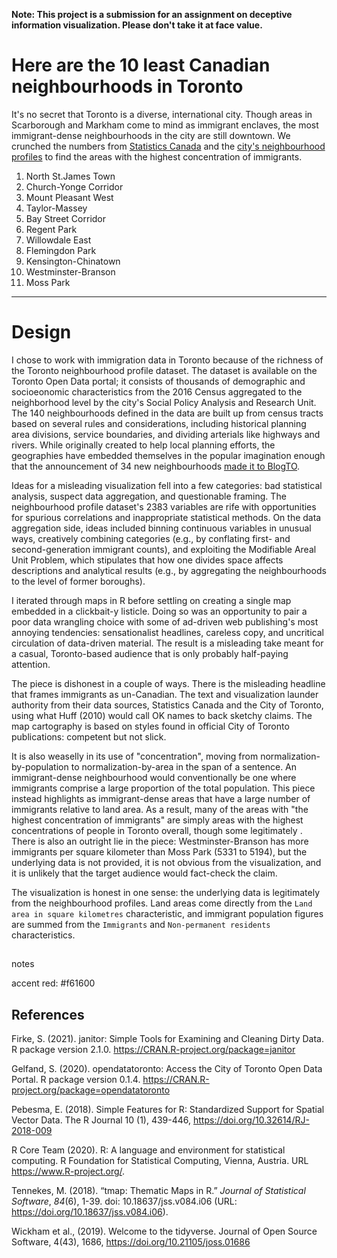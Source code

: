 **Note: This project is a submission for an assignment on deceptive information visualization. Please don't take it at face value.**

# Here are the 10 least Canadian neighbourhoods in Toronto

It's no secret that Toronto is a diverse, international city. Though areas in Scarborough and Markham come to mind as immigrant enclaves, the most immigrant-dense neighbourhoods in the city are still downtown. We crunched the numbers from [Statistics Canada](https://open.toronto.ca/dataset/neighbourhood-profiles/) and the [city's neighbourhood profiles](https://www.toronto.ca/city-government/data-research-maps/neighbourhoods-communities/neighbourhood-profiles/) to find the areas with the highest concentration of immigrants.

1. North St.James Town
2. Church-Yonge Corridor
3. Mount Pleasant West
4. Taylor-Massey
5. Bay Street Corridor
6. Regent Park
7. Willowdale East
8. Flemingdon Park
9. Kensington-Chinatown
10. Westminster-Branson
11. Moss Park

---

# Design

I chose to work with immigration data in Toronto because of the richness of the Toronto neighbourhood profile dataset. The dataset is available on the Toronto Open Data portal; it consists of thousands of demographic and socioeonomic characteristics from the 2016 Census aggregated to the neighborhood level by the city's Social Policy Analysis and Research Unit. The 140 neighbourhoods defined in the data are built up from census tracts based on several rules and considerations, including historical planning area divisions, service boundaries, and dividing arterials like highways and rivers. While originally created to help local planning efforts, the geographies have embedded themselves in the popular imagination enough that the announcement of 34 new neighbourhoods [made it to BlogTO](https://www.blogto.com/city/2021/03/toronto-changing-boundaries-create-34-new-neighbourhoods/).

Ideas for a misleading visualization fell into a few categories: bad statistical analysis, suspect data aggregation, and questionable framing. The neighbourhood profile dataset's 2383 variables are rife with opportunities for spurious correlations and inappropriate statistical methods. On the data aggregation side, ideas included binning continuous variables in unusual ways, creatively combining categories (e.g., by conflating first- and second-generation immigrant counts), and exploiting the Modifiable Areal Unit Problem, which stipulates that how one divides space affects descriptions and analytical results (e.g., by aggregating the neighbourhoods to the level of former boroughs).

I iterated through maps in R before settling on creating a single map embedded in a clickbait-y listicle. Doing so was an opportunity to pair a poor data wrangling choice with some of ad-driven web publishing's most annoying tendencies: sensationalist headlines, careless copy, and uncritical circulation of data-driven material. The result is a misleading take meant for a casual, Toronto-based audience that is only probably half-paying attention.

The piece is dishonest in a couple of ways. There is the misleading headline that frames immigrants as un-Canadian. The text and visualization launder authority from their data sources, Statistics Canada and the City of Toronto, using what Huff (2010) would call OK names to back sketchy claims. The map cartography is based on styles found in official City of Toronto publications: competent but not slick.

It is also weaselly in its use of "concentration", moving from normalization-by-population to normalization-by-area in the span of a sentence. An immigrant-dense neighbourhood would conventionally be one where immigrants comprise a large proportion of the total population. This piece instead highlights as immigrant-dense areas that have a large number of immigrants relative to land area. As a result, many of the areas with "the highest concentration of immigrants" are simply areas with the highest concentrations of people in Toronto overall, though some legitimately . There is also an outright lie in the piece: Westminster-Branson has more immigrants per square kilometer than Moss Park (5331 to 5194), but the underlying data is not provided, it is not obvious from the visualization, and it is unlikely that the target audience would fact-check the claim.

The visualization is honest in one sense: the underlying data is legitimately from the neighbourhood profiles. Land areas come directly from the `Land area in square kilometres` characteristic, and immigrant population figures are summed from the `Immigrants` and `Non-permanent residents` characteristics.




##
notes

accent red: #f61600

## References

Firke, S. (2021). janitor: Simple Tools for Examining and Cleaning Dirty Data. R
  package version 2.1.0. https://CRAN.R-project.org/package=janitor

Gelfand, S. (2020). opendatatoronto: Access the City of Toronto Open Data Portal. R
  package version 0.1.4. https://CRAN.R-project.org/package=opendatatoronto

Pebesma, E. (2018). Simple Features for R: Standardized Support for Spatial Vector
  Data. The R Journal 10 (1), 439-446, https://doi.org/10.32614/RJ-2018-009

R Core Team (2020). R: A language and environment for statistical computing. R
  Foundation for Statistical Computing, Vienna, Austria. URL https://www.R-project.org/.

Tennekes, M. (2018). “tmap: Thematic Maps in R.” _Journal of Statistical Software_,
*84*(6), 1-39. doi: 10.18637/jss.v084.i06 (URL: https://doi.org/10.18637/jss.v084.i06).
  
Wickham et al., (2019). Welcome to the tidyverse. Journal of Open Source Software,
  4(43), 1686, https://doi.org/10.21105/joss.01686